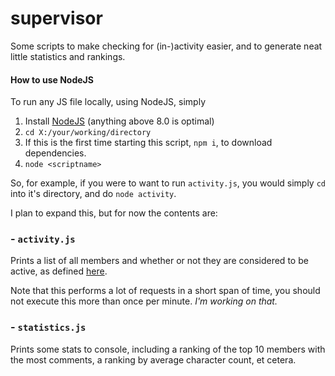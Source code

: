 # supervisor

Some scripts to make checking for (in-)activity easier, and to generate neat little statistics and rankings.

#### How to use NodeJS

To run any JS file locally, using NodeJS, simply

1.  Install [NodeJS](https://nodejs.org/en/) (anything above 8.0 is optimal)
2.  `cd X:/your/working/directory`
3.  If this is the first time starting this script, `npm i`, to download dependencies.
4.  `node <scriptname>`

So, for example, if you were to want to run `activity.js`, you would simply `cd` into it's directory, and do `node activity`.

I plan to expand this, but for now the contents are:

### - `activity.js`

Prints a list of all members and whether or not they are considered to be active, as defined [here](https://docs.google.com/document/d/12Boaps2E0rOaAaOxz2J1FLeD77ygEB-aKElijfVKkxg/edit#heading=h.swkror9gafa4).

Note that this performs a lot of requests in a short span of time, you should not execute this more than once per minute. _I'm working on that._

### - `statistics.js`

Prints some stats to console, including a ranking of the top 10 members with the most comments, a ranking by average character count, et cetera.
